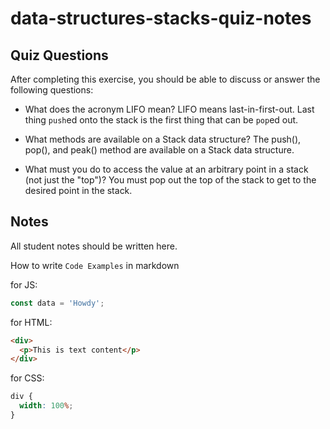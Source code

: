 # data-structures-stacks-quiz-notes

## Quiz Questions

After completing this exercise, you should be able to discuss or answer the following questions:

- What does the acronym LIFO mean?
  LIFO means last-in-first-out. Last thing `push`ed onto the stack is the first thing that can be `pop`ed out.

- What methods are available on a Stack data structure?
  The push(), pop(), and peak() method are available on a Stack data structure.

- What must you do to access the value at an arbitrary point in a stack (not just the "top")?
  You must pop out the top of the stack to get to the desired point in the stack.

## Notes

All student notes should be written here.

How to write `Code Examples` in markdown

for JS:

```javascript
const data = 'Howdy';
```

for HTML:

```html
<div>
  <p>This is text content</p>
</div>
```

for CSS:

```css
div {
  width: 100%;
}
```
